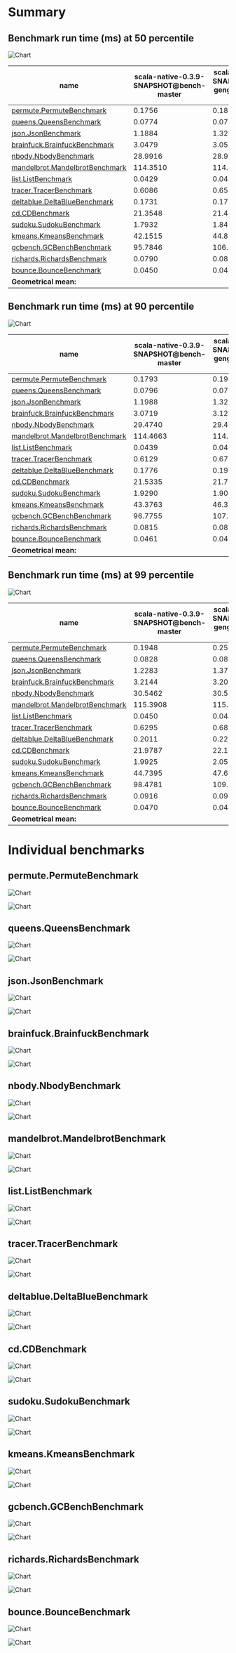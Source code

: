 # Summary
## Benchmark run time (ms) at 50 percentile 
![Chart](relative_percentile_50.png)

|name | scala-native-0.3.9-SNAPSHOT@bench-master | scala-native-0.3.9-SNAPSHOT@bench-gengc-25-1-false-1 |  | scala-native-0.3.9-SNAPSHOT@bench-gengc-25-1-true-1 |  | scala-native-0.3.9-SNAPSHOT@bench-gengc-25-1-true-2 | |
| -- | -- | -- | -- | -- | -- | -- | -- |
|[permute.PermuteBenchmark](#permutepermutebenchmark)|0.1756|0.1868|+6.37%|0.1889|+7.60%|0.1872|+6.60%|
|[queens.QueensBenchmark](#queensqueensbenchmark)|0.0774|0.0768|__-0.73%__|0.0775|+0.19%|0.0768|__-0.70%__|
|[json.JsonBenchmark](#jsonjsonbenchmark)|1.1884|1.3207|+11.13%|1.1908|+0.20%|1.1416|__-3.94%__|
|[brainfuck.BrainfuckBenchmark](#brainfuckbrainfuckbenchmark)|3.0479|3.0517|+0.13%|3.1002|+1.71%|3.0582|+0.34%|
|[nbody.NbodyBenchmark](#nbodynbodybenchmark)|28.9916|28.9643|__-0.09%__|28.9623|__-0.10%__|28.9587|__-0.11%__|
|[mandelbrot.MandelbrotBenchmark](#mandelbrotmandelbrotbenchmark)|114.3510|114.4146|+0.06%|114.9109|+0.49%|114.9940|+0.56%|
|[list.ListBenchmark](#listlistbenchmark)|0.0429|0.0422|__-1.54%__|0.0513|+19.63%|0.0513|+19.57%|
|[tracer.TracerBenchmark](#tracertracerbenchmark)|0.6086|0.6519|+7.12%|0.6509|+6.96%|0.6516|+7.08%|
|[deltablue.DeltaBlueBenchmark](#deltabluedeltabluebenchmark)|0.1731|0.1763|+1.81%|0.1737|+0.32%|0.1764|+1.90%|
|[cd.CDBenchmark](#cdcdbenchmark)|21.3548|21.4957|+0.66%|21.2553|__-0.47%__|21.3578|+0.01%|
|[sudoku.SudokuBenchmark](#sudokusudokubenchmark)|1.7932|1.8477|+3.04%|1.9120|+6.63%|1.8302|+2.07%|
|[kmeans.KmeansBenchmark](#kmeanskmeansbenchmark)|42.1515|44.8806|+6.47%|47.3912|+12.43%|47.8866|+13.61%|
|[gcbench.GCBenchBenchmark](#gcbenchgcbenchbenchmark)|95.7846|106.6277|+11.32%|106.5682|+11.26%|106.6085|+11.30%|
|[richards.RichardsBenchmark](#richardsrichardsbenchmark)|0.0790|0.0833|+5.36%|0.0833|+5.36%|0.0838|+6.09%|
|[bounce.BounceBenchmark](#bouncebouncebenchmark)|0.0450|0.0413|__-8.38%__|0.0426|__-5.29%__|0.0417|__-7.49%__|
| __Geometrical mean:__|| |+2.73%| |+4.28%| |+3.58%|
## Benchmark run time (ms) at 90 percentile 
![Chart](relative_percentile_90.png)

|name | scala-native-0.3.9-SNAPSHOT@bench-master | scala-native-0.3.9-SNAPSHOT@bench-gengc-25-1-false-1 |  | scala-native-0.3.9-SNAPSHOT@bench-gengc-25-1-true-1 |  | scala-native-0.3.9-SNAPSHOT@bench-gengc-25-1-true-2 | |
| -- | -- | -- | -- | -- | -- | -- | -- |
|[permute.PermuteBenchmark](#permutepermutebenchmark)|0.1793|0.1923|+7.26%|0.1938|+8.07%|0.1917|+6.92%|
|[queens.QueensBenchmark](#queensqueensbenchmark)|0.0796|0.0785|__-1.37%__|0.0795|__-0.07%__|0.0787|__-1.14%__|
|[json.JsonBenchmark](#jsonjsonbenchmark)|1.1988|1.3292|+10.88%|1.4124|+17.82%|1.3612|+13.55%|
|[brainfuck.BrainfuckBenchmark](#brainfuckbrainfuckbenchmark)|3.0719|3.1281|+1.83%|3.1657|+3.05%|3.1211|+1.60%|
|[nbody.NbodyBenchmark](#nbodynbodybenchmark)|29.4740|29.4473|__-0.09%__|29.4071|__-0.23%__|29.4205|__-0.18%__|
|[mandelbrot.MandelbrotBenchmark](#mandelbrotmandelbrotbenchmark)|114.4663|114.5262|+0.05%|115.0154|+0.48%|115.1146|+0.57%|
|[list.ListBenchmark](#listlistbenchmark)|0.0439|0.0434|__-1.29%__|0.0518|+18.00%|0.0522|+18.78%|
|[tracer.TracerBenchmark](#tracertracerbenchmark)|0.6129|0.6750|+10.13%|0.6724|+9.71%|0.6756|+10.24%|
|[deltablue.DeltaBlueBenchmark](#deltabluedeltabluebenchmark)|0.1776|0.1939|+9.18%|0.1924|+8.34%|0.1915|+7.87%|
|[cd.CDBenchmark](#cdcdbenchmark)|21.5335|21.7443|+0.98%|21.5115|__-0.10%__|21.6295|+0.45%|
|[sudoku.SudokuBenchmark](#sudokusudokubenchmark)|1.9290|1.9015|__-1.42%__|1.9781|+2.54%|1.8863|__-2.21%__|
|[kmeans.KmeansBenchmark](#kmeanskmeansbenchmark)|43.3763|46.3685|+6.90%|49.0851|+13.16%|48.4757|+11.76%|
|[gcbench.GCBenchBenchmark](#gcbenchgcbenchbenchmark)|96.7755|107.8571|+11.45%|107.4781|+11.06%|108.2330|+11.84%|
|[richards.RichardsBenchmark](#richardsrichardsbenchmark)|0.0815|0.0858|+5.37%|0.0861|+5.71%|0.0860|+5.58%|
|[bounce.BounceBenchmark](#bouncebouncebenchmark)|0.0461|0.0424|__-8.10%__|0.0435|__-5.69%__|0.0425|__-7.80%__|
| __Geometrical mean:__|| |+3.30%| |+5.91%| |+4.96%|
## Benchmark run time (ms) at 99 percentile 
![Chart](relative_percentile_99.png)

|name | scala-native-0.3.9-SNAPSHOT@bench-master | scala-native-0.3.9-SNAPSHOT@bench-gengc-25-1-false-1 |  | scala-native-0.3.9-SNAPSHOT@bench-gengc-25-1-true-1 |  | scala-native-0.3.9-SNAPSHOT@bench-gengc-25-1-true-2 | |
| -- | -- | -- | -- | -- | -- | -- | -- |
|[permute.PermuteBenchmark](#permutepermutebenchmark)|0.1948|0.2538|+30.32%|0.2100|+7.82%|0.2073|+6.44%|
|[queens.QueensBenchmark](#queensqueensbenchmark)|0.0828|0.0818|__-1.17%__|0.0831|+0.43%|0.0815|__-1.56%__|
|[json.JsonBenchmark](#jsonjsonbenchmark)|1.2283|1.3778|+12.17%|1.4423|+17.42%|1.4095|+14.75%|
|[brainfuck.BrainfuckBenchmark](#brainfuckbrainfuckbenchmark)|3.2144|3.2057|__-0.27%__|3.2480|+1.05%|3.2012|__-0.41%__|
|[nbody.NbodyBenchmark](#nbodynbodybenchmark)|30.5462|30.5807|+0.11%|30.3123|__-0.77%__|30.4420|__-0.34%__|
|[mandelbrot.MandelbrotBenchmark](#mandelbrotmandelbrotbenchmark)|115.3908|115.4528|+0.05%|115.9572|+0.49%|116.0283|+0.55%|
|[list.ListBenchmark](#listlistbenchmark)|0.0450|0.0447|__-0.64%__|0.0537|+19.32%|0.0534|+18.78%|
|[tracer.TracerBenchmark](#tracertracerbenchmark)|0.6295|0.6878|+9.26%|0.6874|+9.19%|0.6899|+9.59%|
|[deltablue.DeltaBlueBenchmark](#deltabluedeltabluebenchmark)|0.2011|0.2211|+9.98%|0.2092|+4.04%|0.2067|+2.83%|
|[cd.CDBenchmark](#cdcdbenchmark)|21.9787|22.1122|+0.61%|21.8697|__-0.50%__|22.0649|+0.39%|
|[sudoku.SudokuBenchmark](#sudokusudokubenchmark)|1.9925|2.0521|+2.99%|2.1205|+6.42%|2.0343|+2.10%|
|[kmeans.KmeansBenchmark](#kmeanskmeansbenchmark)|44.7395|47.6848|+6.58%|55.8129|+24.75%|49.8744|+11.48%|
|[gcbench.GCBenchBenchmark](#gcbenchgcbenchbenchmark)|98.4781|109.1533|+10.84%|108.8880|+10.57%|109.5408|+11.23%|
|[richards.RichardsBenchmark](#richardsrichardsbenchmark)|0.0916|0.0908|__-0.86%__|0.0918|+0.21%|0.0922|+0.67%|
|[bounce.BounceBenchmark](#bouncebouncebenchmark)|0.0470|0.0443|__-5.79%__|0.0455|__-3.32%__|0.0445|__-5.49%__|
| __Geometrical mean:__|| |+4.62%| |+6.18%| |+4.52%|
# Individual benchmarks
## permute.PermuteBenchmark
![Chart](percentile_permute.PermuteBenchmark.png)

![Chart](example_run_3_permute.PermuteBenchmark.png)

## queens.QueensBenchmark
![Chart](percentile_queens.QueensBenchmark.png)

![Chart](example_run_3_queens.QueensBenchmark.png)

## json.JsonBenchmark
![Chart](percentile_json.JsonBenchmark.png)

![Chart](example_run_3_json.JsonBenchmark.png)

## brainfuck.BrainfuckBenchmark
![Chart](percentile_brainfuck.BrainfuckBenchmark.png)

![Chart](example_run_3_brainfuck.BrainfuckBenchmark.png)

## nbody.NbodyBenchmark
![Chart](percentile_nbody.NbodyBenchmark.png)

![Chart](example_run_3_nbody.NbodyBenchmark.png)

## mandelbrot.MandelbrotBenchmark
![Chart](percentile_mandelbrot.MandelbrotBenchmark.png)

![Chart](example_run_3_mandelbrot.MandelbrotBenchmark.png)

## list.ListBenchmark
![Chart](percentile_list.ListBenchmark.png)

![Chart](example_run_3_list.ListBenchmark.png)

## tracer.TracerBenchmark
![Chart](percentile_tracer.TracerBenchmark.png)

![Chart](example_run_3_tracer.TracerBenchmark.png)

## deltablue.DeltaBlueBenchmark
![Chart](percentile_deltablue.DeltaBlueBenchmark.png)

![Chart](example_run_3_deltablue.DeltaBlueBenchmark.png)

## cd.CDBenchmark
![Chart](percentile_cd.CDBenchmark.png)

![Chart](example_run_3_cd.CDBenchmark.png)

## sudoku.SudokuBenchmark
![Chart](percentile_sudoku.SudokuBenchmark.png)

![Chart](example_run_3_sudoku.SudokuBenchmark.png)

## kmeans.KmeansBenchmark
![Chart](percentile_kmeans.KmeansBenchmark.png)

![Chart](example_run_3_kmeans.KmeansBenchmark.png)

## gcbench.GCBenchBenchmark
![Chart](percentile_gcbench.GCBenchBenchmark.png)

![Chart](example_run_3_gcbench.GCBenchBenchmark.png)

## richards.RichardsBenchmark
![Chart](percentile_richards.RichardsBenchmark.png)

![Chart](example_run_3_richards.RichardsBenchmark.png)

## bounce.BounceBenchmark
![Chart](percentile_bounce.BounceBenchmark.png)

![Chart](example_run_3_bounce.BounceBenchmark.png)

